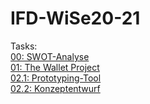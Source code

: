 # IFD-WiSe20-21
Tasks:
<br>
<a href="https://elenafaller.github.io/IFD-WiSe20-21/Task00/task0.html" target="_blank"> 00: SWOT-Analyse </a>
<br>
<a href="https://elenafaller.github.io/IFD-WiSe20-21/Task01/01TheWalletProject.pdf" target="_blank"> 01: The Wallet Project </a>
<br>
<a href="" target="_blank"> 02.1: Prototyping-Tool </a>
<br>
<a href="https://github.com/elenafaller/IFD-WiSe20-21/blob/main/Task02/Konzeptentwurf-2.2.pdf" target="_blank"> 02.2: Konzeptentwurf </a>


